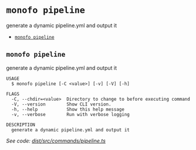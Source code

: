 `monofo pipeline`
=================

generate a dynamic pipeline.yml and output it

* [`monofo pipeline`](#monofo-pipeline)

## `monofo pipeline`

generate a dynamic pipeline.yml and output it

```
USAGE
  $ monofo pipeline [-C <value>] [-v] [-V] [-h]

FLAGS
  -C, --chdir=<value>  Directory to change to before executing command
  -V, --version        Show CLI version.
  -h, --help           Show this help message
  -v, --verbose        Run with verbose logging

DESCRIPTION
  generate a dynamic pipeline.yml and output it
```

_See code: [dist/src/commands/pipeline.ts](https://github.com/vital-software/monofo/blob/v5.0.1/dist/src/commands/pipeline.ts)_
